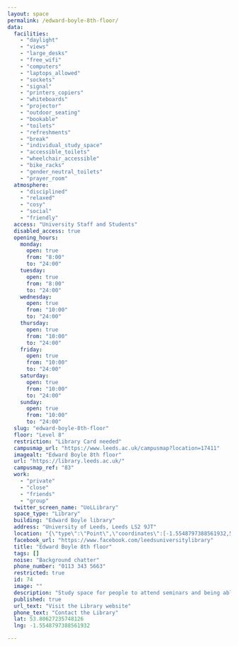 ```yaml
---
layout: space
permalink: /edward-boyle-8th-floor/
data:
  facilities:
    - "daylight"
    - "views"
    - "large_desks"
    - "free_wifi"
    - "computers"
    - "laptops_allowed"
    - "sockets"
    - "signal"
    - "printers_copiers"
    - "whiteboards"
    - "projector"
    - "outdoor_seating"
    - "bookable"
    - "toilets"
    - "refreshments"
    - "break"
    - "individual_study_space"
    - "accessible_toilets"
    - "wheelchair_accessible"
    - "bike_racks"
    - "gender_neutral_toilets"
    - "prayer_room"
  atmosphere:
    - "disciplined"
    - "relaxed"
    - "cosy"
    - "social"
    - "friendly"
  access: "University Staff and Students"
  disabled_access: true
  opening_hours:
    monday:
      open: true
      from: "8:00"
      to: "24:00"
    tuesday:
      open: true
      from: "8:00"
      to: "24:00"
    wednesday:
      open: true
      from: "10:00"
      to: "24:00"
    thursday:
      open: true
      from: "10:00"
      to: "24:00"
    friday:
      open: true
      from: "10:00"
      to: "24:00"
    saturday:
      open: true
      from: "10:00"
      to: "24:00"
    sunday:
      open: true
      from: "10:00"
      to: "24:00"
  slug: "edward-boyle-8th-floor"
  floor: "Level 8"
  restriction: "Library Card needed"
  campusmap_url: "https://www.leeds.ac.uk/campusmap?location=17411"
  imagealt: "Edward Boyle 8th floor"
  url: "https://library.leeds.ac.uk/"
  campusmap_ref: "83"
  work:
    - "private"
    - "close"
    - "friends"
    - "group"
  twitter_screen_name: "UoLLibrary"
  space_type: "Library"
  building: "Edward Boyle library"
  address: "University of Leeds, Leeds LS2 9JT"
  location: "{\"type\":\"Point\",\"coordinates\":[-1.5548797388561932,53.80627235748126]}"
  facebook_url: "https://www.facebook.com/leedsuniversitylibrary"
  title: "Edward Boyle 8th floor"
  tags: []
  noise: "Background chatter"
  phone_number: "0113 343 5663"
  restricted: true
  id: 74
  image: ""
  description: "Study space for people to attend seminars and being able to participate, study with friends and explore multiple journals. Available bookable study spaces / meeting rooms"
  published: true
  url_text: "Visit the Library website"
  phone_text: "Contact the Library"
  lat: 53.80627235748126
  lng: -1.5548797388561932

---
```

